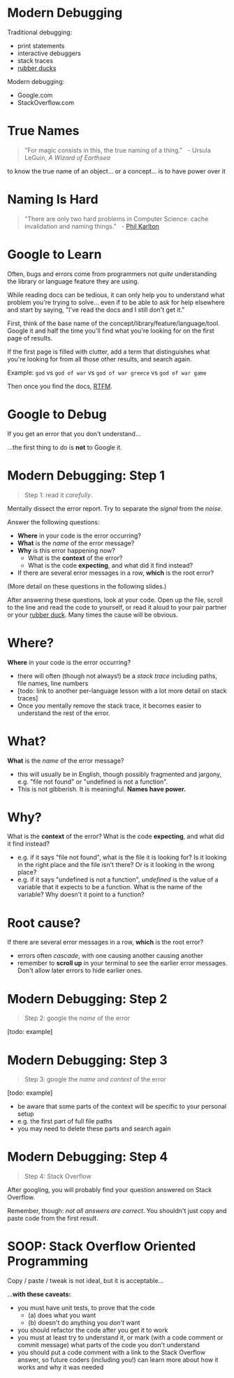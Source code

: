 # Modern Debugging

Traditional debugging:

  * print statements
  * interactive debuggers
  * stack traces
  * [rubber ducks](https://en.wikipedia.org/wiki/Rubber_duck_debugging)

Modern debugging:

  * Google.com
  * StackOverflow.com

# True Names

> "For magic consists in this, the true naming of a thing." 
> &nbsp; - Ursula LeGuin, _A Wizard of Earthsea_

to know the true name of an object... or a concept... is to have power over it

# Naming Is Hard

> "There are only two hard problems in Computer Science: cache invalidation and naming things." 
> &nbsp; - [Phil Karlton](https://skeptics.stackexchange.com/questions/19836/has-phil-karlton-ever-said-there-are-only-two-hard-things-in-computer-science)

# Google to Learn

Often, bugs and errors come from programmers not *quite* understanding the library or language feature they are using. 

While reading docs can be tedious, it can only help you to understand what problem you're trying to solve... even if to be able to ask for help elsewhere and start by saying, "I've read the docs and I still don't get it."

First, think of the base name of the concept/library/feature/language/tool. Google it and half the time you'll find what you're looking for on the first page of results.

If the first page is filled with clutter, add a term that distinguishes what you're looking for from all those other results, and search again.

Example: `god` vs `god of war` vs `god of war greece` vs `god of war game`

Then once you find the docs, [RTFM]().

# Google to Debug

If you get an error that you don't understand...

...the first thing to do is **not** to Google it.

# Modern Debugging: Step 1

> Step 1: read it *carefully*. 

Mentally dissect the error report. Try to separate the *signal* from the *noise*.

Answer the following questions:

  * **Where** in your code is the error occurring?
  * **What** is the *name* of the error message?
  * **Why** is this error happening now? 
    * What is the **context** of the error? 
    * What is the code **expecting**, and what did it find instead?
  * If there are several error messages in a row, **which** is the root error?

(More detail on these questions in the following slides.)

After answering these questions, look at your code. Open up the file, scroll to the line and read the code to yourself, or read it aloud to your pair partner or your [rubber duck](https://en.wikipedia.org/wiki/Rubber_duck_debugging). Many times the cause will be obvious.

# Where?

**Where** in your code is the error occurring?

  * there will often (though not always!) be a *stack trace* including paths, file names, line numbers
  * [todo: link to another per-language lesson with a lot more detail on stack traces]
  * Once you mentally remove the stack trace, it becomes easier to understand the rest of the error.

# What?

**What** is the *name* of the error message?

  * this will usually be in English, though possibly fragmented and jargony, e.g. "file not found" or "undefined is not a function".
  * This is not gibberish. It is meaningful. **Names have power.**

# Why?

What is the **context** of the error? What is the code **expecting**, and what did it find instead?

  * e.g. if it says "file not found", what is the file it is looking for? Is it looking in the right place and the file isn't there? Or is it looking in the wrong place?
  * e.g. if it says "undefined is not a function", *undefined* is the value of a variable that it expects to be a function. What is the name of the variable? Why doesn't it point to a function?

# Root cause?

If there are several error messages in a row, **which** is the root error?

  * errors often *cascade*, with one causing another causing another
  * remember to **scroll up** in your terminal to see the earlier error messages. Don't allow later errors to hide earlier ones.

# Modern Debugging: Step 2

> Step 2: google the *name* of the error

[todo: example]

# Modern Debugging: Step 3

> Step 3: google the *name and context* of the error

[todo: example]

  * be aware that some parts of the context will be specific to your personal setup
  * e.g. the first part of full file paths
  * you may need to delete these parts and search again

# Modern Debugging: Step 4

> Step 4: Stack Overflow

After googling, you will probably find your question answered on Stack Overflow.

Remember, though: *not all answers are correct*. You shouldn't just copy and paste code from the first result.

# SOOP: Stack Overflow Oriented Programming

Copy / paste / tweak is not ideal, but it is acceptable...

...**with these caveats:**

  * you must have unit tests, to prove that the code 
    * (a) does what you want
    * (b) doesn't do anything you *don't* want
  * you should refactor the code after you get it to work
  * you must at least try to understand it, or mark (with a code comment or commit message) what parts of the code you don't understand
  * you should put a code comment with a link to the Stack Overflow answer, so future coders (including you!) can learn more about how it works and why it was needed

